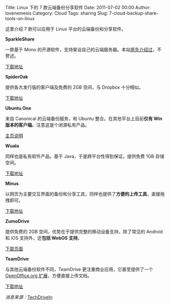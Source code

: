 Title: Linux 下的 7 款云端备份分享软件
Date: 2011-07-02 00:00
Author: lovenemesis
Category: Cloud
Tags: sharing
Slug: 7-cloud-backup-share-tools-on-linux

这里介绍 7 款可以应用于 Linux 平台的云端备份和分享软件。

**SparkleShare**

一款基于 Mono
的开源软件，支持架设自己的云端服务器。本站[原先介绍过](http://linuxtoy.org/archives/sparkleshare-beta.html)，不赘述。

[下载地址](http://sparkleshare.org/linux-downloads/)

**SpiderOak**

提供各大发行版的客户端及免费的 2GB 空间，与 Dropbox 十分相似。

[下载地址](https://spideroak.com/download/)

**Ubuntu One**

来自 Canonical 的云端备份服务，和 Ubuntu 整合。在其他平台上目前**仅有
Win 版本的客户端**。注意这是个闭源私有产品。

[主页说明](https://one.ubuntu.com/)

**Wuala**

同样也是私有软件产品，基于 Java，于是跨平台性得到保证。提供免费 1GB
存储空间。

[下载地址](http://www.wuala.com/en/download/linux)

**Minus**

以网页为主要交互界面的备份和分享工具，同样也提供了**方便的上传工具**，直接拖拽即可。

[下载地址](http://min.us/pages/tools)

**ZumoDrive**

提供免费的 2GB 空间，优势在于提供完整的移动设备支持，除了常见的 Android
和 iOS 支持外，还**包括 WebOS 支持**。

[下载页面](https://www.zumodrive.com/download)

**TeamDrive**

与其他云端备份软件不同，TeamDrive 更注重商业应用，它甚至提供了一个
[OpenOffice.org
扩展](http://www.teamdrive.com/addons.html)，方便直接上传文档。

[下载地址](http://www.teamdrive.com/download.html)

*消息来源：*[TechDriveIn](http://www.techdrivein.com/2011/06/7-good-dropbox-alternatives-for-linux.html)
